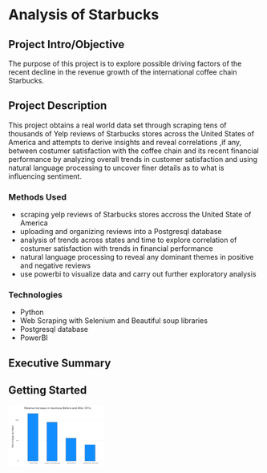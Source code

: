 # Analysis of Starbucks 

## Project Intro/Objective
The purpose of this project is to explore possible driving factors of the recent decline in the revenue growth of the international coffee chain Starbucks.

## Project Description
This project obtains a real world data set through scraping tens of thousands of Yelp reviews of Starbucks stores across the United States of America and attempts to derive insights and reveal correlations ,if any, between costumer satisfaction with the coffee chain and its recent financial performance by analyzing overall trends in customer satisfaction and using natural language processing to uncover finer details as to what is influencing sentiment.
### Methods Used
* scraping yelp reviews of Starbucks stores accross the United State of America
* uploading and organizing reviews into a Postgresql database
* analysis of trends across states and time to explore correlation of costumer satisfaction with trends in financial performance
* natural language processing to reveal any dominant themes in positive and negative reviews
* use powerbi to visualize data and carry out further exploratory analysis

### Technologies
* Python
* Web Scraping with Selenium and Beautiful soup libraries
* Postgresql database
* PowerBI

## Executive Summary


## Getting Started
<img src="images/RelativeIncrease.png" alt="relative increase chart" width='38%' heigth='auto'>
